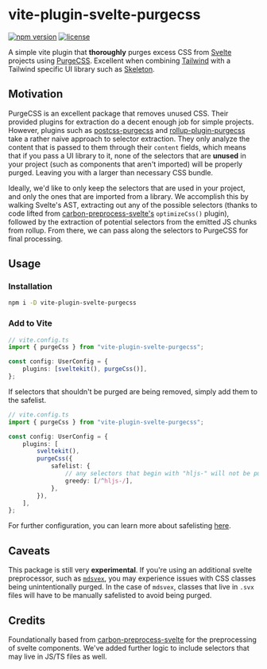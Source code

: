 # vite-plugin-svelte-purgecss

[![npm version](https://img.shields.io/npm/v/vite-plugin-svelte-purgecss?logo=npm&color=cb3837)](https://www.npmjs.com/package/vite-plugin-svelte-purgecss)
[![license](https://img.shields.io/badge/license-MIT-%23bada55)](https://github.com/AdrianGonz97/vite-plugin-svelte-purgecss/blob/main/LICENSE)

A simple vite plugin that **thoroughly** purges excess CSS from [Svelte](https://svelte.dev/) projects using [PurgeCSS](https://purgecss.com/). Excellent when combining [Tailwind](https://tailwindcss.com/) with a Tailwind specific UI library such as [Skeleton](https://skeleton.dev).

## Motivation

PurgeCSS is an excellent package that removes unused CSS. Their provided plugins for extraction do a decent enough job for simple projects. However, plugins such as [postcss-purgecss](https://github.com/FullHuman/purgecss/tree/main/packages/postcss-purgecss) and [rollup-plugin-purgecss](https://github.com/FullHuman/purgecss/tree/main/packages/rollup-plugin-purgecss) take a rather naive approach to selector extraction. They only analyze the content that is passed to them through their `content` fields, which means that if you pass a UI library to it, none of the selectors that are **unused** in your project (such as components that aren't imported) will be properly purged. Leaving you with a larger than necessary CSS bundle.

Ideally, we'd like to only keep the selectors that are used in your project, and only the ones that are imported from a library. We accomplish this by walking Svelte's AST, extracting out any of the possible selectors (thanks to code lifted from [carbon-preprocess-svelte's](https://github.com/carbon-design-system/carbon-preprocess-svelte) `optimizeCss()` plugin), followed by the extraction of potential selectors from the emitted JS chunks from rollup. From there, we can pass along the selectors to PurgeCSS for final processing.

## Usage

### Installation

```bash
npm i -D vite-plugin-svelte-purgecss
```

### Add to Vite

```ts
// vite.config.ts
import { purgeCss } from "vite-plugin-svelte-purgecss";

const config: UserConfig = {
	plugins: [sveltekit(), purgeCss()],
};
```

If selectors that shouldn't be purged are being removed, simply add them to the safelist.

```ts
// vite.config.ts
import { purgeCss } from "vite-plugin-svelte-purgecss";

const config: UserConfig = {
	plugins: [
		sveltekit(),
		purgeCss({
			safelist: {
				// any selectors that begin with "hljs-" will not be purged
				greedy: [/^hljs-/],
			},
		}),
	],
};
```

For further configuration, you can learn more about safelisting [here](https://purgecss.com/configuration.html).

## Caveats
This package is still very **experimental**. If you're using an additional svelte preprocessor, such as [`mdsvex`](https://github.com/pngwn/mdsvex), you may experience issues with CSS classes being unintentionally purged. In the case of `mdsvex`, classes that live in `.svx` files will have to be manually safelisted to avoid being purged.

## Credits

Foundationally based from [carbon-preprocess-svelte](https://github.com/carbon-design-system/carbon-preprocess-svelte) for the preprocessing of svelte components. We've added further logic to include selectors that may live in JS/TS files as well.
